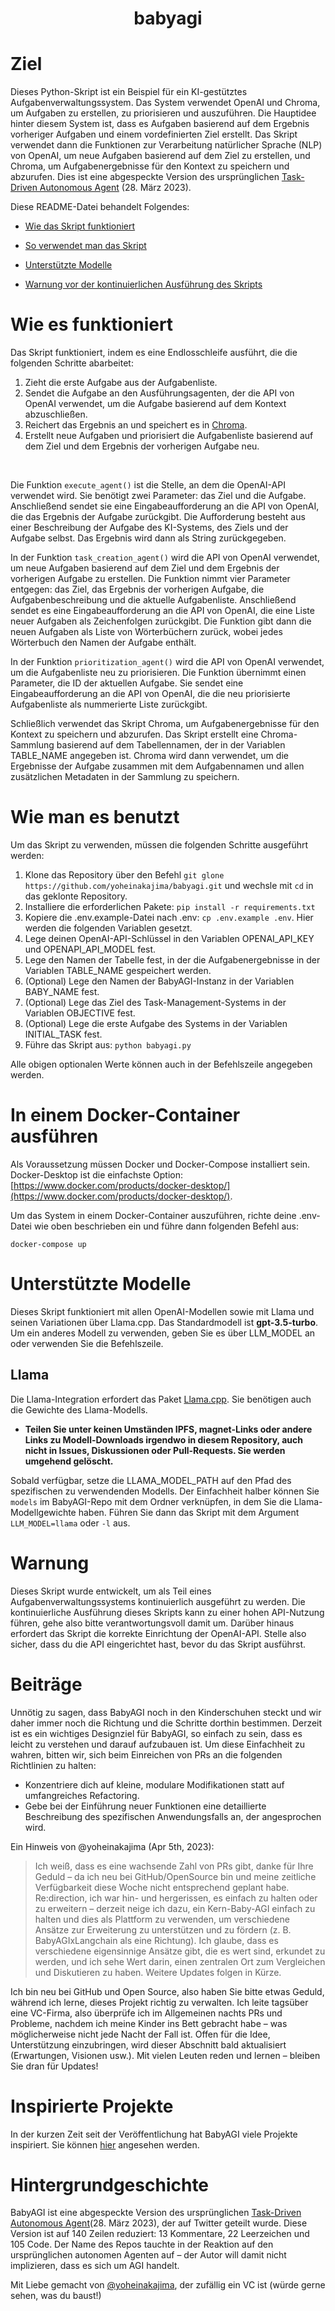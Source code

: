 <h1 align="center">
 babyagi
</h1>

# Ziel

Dieses Python-Skript ist ein Beispiel für ein KI-gestütztes Aufgabenverwaltungssystem. Das System verwendet OpenAI und Chroma, um Aufgaben zu erstellen, zu priorisieren und auszuführen. Die Hauptidee hinter diesem System ist, dass es Aufgaben basierend auf dem Ergebnis vorheriger Aufgaben und einem vordefinierten Ziel erstellt. Das Skript verwendet dann die Funktionen zur Verarbeitung natürlicher Sprache (NLP) von OpenAI, um neue Aufgaben basierend auf dem Ziel zu erstellen, und Chroma, um Aufgabenergebnisse für den Kontext zu speichern und abzurufen. Dies ist eine abgespeckte Version des ursprünglichen [Task-Driven Autonomous Agent](https://twitter.com/yoheinakajima/status/1640934493489070080?s=20) (28. März 2023).

Diese README-Datei behandelt Folgendes:

- [Wie das Skript funktioniert](#how-it-works)

- [So verwendet man das Skript](#how-to-use)

- [Unterstützte Modelle](#supported-models)

- [Warnung vor der kontinuierlichen Ausführung des Skripts](#continous-script-warning)

# Wie es funktioniert<a name="how-it-works"></a>

Das Skript funktioniert, indem es eine Endlosschleife ausführt, die die folgenden Schritte abarbeitet:

1. Zieht die erste Aufgabe aus der Aufgabenliste.
2. Sendet die Aufgabe an den Ausführungsagenten, der die API von OpenAI verwendet, um die Aufgabe basierend auf dem Kontext abzuschließen.
3. Reichert das Ergebnis an und speichert es in [Chroma](https://github.com/yoheinakajima/babyagi/blob/main/docs.trychroma.com).
4. Erstellt neue Aufgaben und priorisiert die Aufgabenliste basierend auf dem Ziel und dem Ergebnis der vorherigen Aufgabe neu.
</br>

Die Funktion `execute_agent()` ist die Stelle, an dem die OpenAI-API verwendet wird. Sie benötigt zwei Parameter: das Ziel und die Aufgabe. Anschließend sendet sie eine Eingabeaufforderung an die API von OpenAI, die das Ergebnis der Aufgabe zurückgibt. Die Aufforderung besteht aus einer Beschreibung der Aufgabe des KI-Systems, des Ziels und der Aufgabe selbst. Das Ergebnis wird dann als String zurückgegeben.
</br>

In der Funktion `task_creation_agent()` wird die API von OpenAI verwendet, um neue Aufgaben basierend auf dem Ziel und dem Ergebnis der vorherigen Aufgabe zu erstellen. Die Funktion nimmt vier Parameter entgegen: das Ziel, das Ergebnis der vorherigen Aufgabe, die Aufgabenbeschreibung und die aktuelle Aufgabenliste. Anschließend sendet es eine Eingabeaufforderung an die API von OpenAI, die eine Liste neuer Aufgaben als Zeichenfolgen zurückgibt. Die Funktion gibt dann die neuen Aufgaben als Liste von Wörterbüchern zurück, wobei jedes Wörterbuch den Namen der Aufgabe enthält.
</br>

In der Funktion `prioritization_agent()` wird die API von OpenAI verwendet, um die Aufgabenliste neu zu priorisieren. Die Funktion übernimmt einen Parameter, die ID der aktuellen Aufgabe. Sie sendet eine Eingabeaufforderung an die API von OpenAI, die die neu priorisierte Aufgabenliste als nummerierte Liste zurückgibt.
</br>

Schließlich verwendet das Skript Chroma, um Aufgabenergebnisse für den Kontext zu speichern und abzurufen. Das Skript erstellt eine Chroma-Sammlung basierend auf dem Tabellennamen, der in der Variablen TABLE_NAME angegeben ist. Chroma wird dann verwendet, um die Ergebnisse der Aufgabe zusammen mit dem Aufgabennamen und allen zusätzlichen Metadaten in der Sammlung zu speichern.

# Wie man es benutzt<a name="how-to-use"></a>

Um das Skript zu verwenden, müssen die folgenden Schritte ausgeführt werden:

1. Klone das Repository über den Befehl `git glone https://github.com/yoheinakajima/babyagi.git` und wechsle mit `cd` in das geklonte Repository.
2. Installiere die erforderlichen Pakete: `pip install -r requirements.txt`
3. Kopiere die .env.example-Datei nach .env: `cp .env.example .env`. Hier werden die folgenden Variablen gesetzt.
4. Lege deinen OpenAI-API-Schlüssel in den Variablen OPENAI_API_KEY und OPENAPI_API_MODEL fest.
5. Lege den Namen der Tabelle fest, in der die Aufgabenergebnisse in der Variablen TABLE_NAME gespeichert werden.
6. (Optional) Lege den Namen der BabyAGI-Instanz in der Variablen BABY_NAME fest.
7. (Optional) Lege das Ziel des Task-Management-Systems in der Variablen OBJECTIVE fest.
8. (Optional) Lege die erste Aufgabe des Systems in der Variablen INITIAL_TASK fest.
9. Führe das Skript aus: `python babyagi.py`

Alle obigen optionalen Werte können auch in der Befehlszeile angegeben werden.

# In einem Docker-Container ausführen

Als Voraussetzung müssen Docker und Docker-Compose installiert sein. Docker-Desktop ist die einfachste Option: [https://www.docker.com/products/docker-desktop/](https://www.docker.com/products/docker-desktop/).

Um das System in einem Docker-Container auszuführen, richte deine .env-Datei wie oben beschrieben ein und führe dann folgenden Befehl aus:

```
docker-compose up
```

# Unterstützte Modelle<a name="supported-models"></a>

Dieses Skript funktioniert mit allen OpenAI-Modellen sowie mit Llama und seinen Variationen über Llama.cpp. Das Standardmodell ist **gpt-3.5-turbo**. Um ein anderes Modell zu verwenden, geben Sie es über LLM_MODEL an oder verwenden Sie die Befehlszeile.

## Llama

Die Llama-Integration erfordert das Paket [Llama.cpp](https://github.com/ggerganov/llama.cpp). Sie benötigen auch die Gewichte des Llama-Modells.

- **Teilen Sie unter keinen Umständen IPFS, magnet-Links oder andere Links zu Modell-Downloads irgendwo in diesem Repository, auch nicht in Issues, Diskussionen oder Pull-Requests. Sie werden umgehend gelöscht.**

Sobald verfügbar, setze die LLAMA_MODEL_PATH auf den Pfad des spezifischen zu verwendenden Modells. Der Einfachheit halber können Sie `models` im BabyAGI-Repo mit dem Ordner verknüpfen, in dem Sie die Llama-Modellgewichte haben. Führen Sie dann das Skript mit dem Argument `LLM_MODEL=llama` oder `-l` aus.

# Warnung<a name="continous-script-warning"></a>

Dieses Skript wurde entwickelt, um als Teil eines Aufgabenverwaltungssystems kontinuierlich ausgeführt zu werden. Die kontinuierliche Ausführung dieses Skripts kann zu einer hohen API-Nutzung führen, gehe also bitte verantwortungsvoll damit um. Darüber hinaus erfordert das Skript die korrekte Einrichtung der OpenAI-API. Stelle also sicher, dass du die API eingerichtet hast, bevor du das Skript ausführst.

# Beiträge

Unnötig zu sagen, dass BabyAGI noch in den Kinderschuhen steckt und wir daher immer noch die Richtung und die Schritte dorthin bestimmen. Derzeit ist es ein wichtiges Designziel für BabyAGI, so einfach zu sein, dass es leicht zu verstehen und darauf aufzubauen ist. Um diese Einfachheit zu wahren, bitten wir, sich beim Einreichen von PRs an die folgenden Richtlinien zu halten:

- Konzentriere dich auf kleine, modulare Modifikationen statt auf umfangreiches Refactoring.
- Gebe bei der Einführung neuer Funktionen eine detaillierte Beschreibung des spezifischen Anwendungsfalls an, der angesprochen wird.

Ein Hinweis von @yoheinakajima (Apr 5th, 2023):

> Ich weiß, dass es eine wachsende Zahl von PRs gibt, danke für Ihre Geduld – da ich neu bei GitHub/OpenSource bin und meine zeitliche Verfügbarkeit diese Woche nicht entsprechend geplant habe. Re:direction, ich war hin- und hergerissen, es einfach zu halten oder zu erweitern – derzeit neige ich dazu, ein Kern-Baby-AGI einfach zu halten und dies als Plattform zu verwenden, um verschiedene Ansätze zur Erweiterung zu unterstützen und zu fördern (z. B. BabyAGIxLangchain als eine Richtung). Ich glaube, dass es verschiedene eigensinnige Ansätze gibt, die es wert sind, erkundet zu werden, und ich sehe Wert darin, einen zentralen Ort zum Vergleichen und Diskutieren zu haben. Weitere Updates folgen in Kürze.

Ich bin neu bei GitHub und Open Source, also haben Sie bitte etwas Geduld, während ich lerne, dieses Projekt richtig zu verwalten. Ich leite tagsüber eine VC-Firma, also überprüfe ich im Allgemeinen nachts PRs und Probleme, nachdem ich meine Kinder ins Bett gebracht habe – was möglicherweise nicht jede Nacht der Fall ist. Offen für die Idee, Unterstützung einzubringen, wird dieser Abschnitt bald aktualisiert (Erwartungen, Visionen usw.). Mit vielen Leuten reden und lernen – bleiben Sie dran für Updates!

# Inspirierte Projekte

In der kurzen Zeit seit der Veröffentlichung hat BabyAGI viele Projekte inspiriert. Sie können [hier](https://github.com/yoheinakajima/babyagi/blob/main/docs/inspired-projects.md) angesehen werden.

# Hintergrundgeschichte

BabyAGI ist eine abgespeckte Version des ursprünglichen [Task-Driven Autonomous Agent](https://twitter.com/yoheinakajima/status/1640934493489070080?s=20)(28. März 2023), der auf Twitter geteilt wurde. Diese Version ist auf 140 Zeilen reduziert: 13 Kommentare, 22 Leerzeichen und 105 Code. Der Name des Repos tauchte in der Reaktion auf den ursprünglichen autonomen Agenten auf – der Autor will damit nicht implizieren, dass es sich um AGI handelt.

Mit Liebe gemacht von [@yoheinakajima](https://twitter.com/yoheinakajima), der zufällig ein VC ist (würde gerne sehen, was du baust!)
